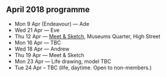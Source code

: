 ## April 2018 programme

* Mon 9 Apr (Endeavour) — Ade
* Wed 21 Apr — Eve
* Thu 12 Apr — <a href="/meet-and-sketch/">Meet & Sketch</a>, Museums Quarter, High Street
* Mon 16 Apr — TBC
* Wed 18 Apr — Andrew
* Thu 19 Apr — Meet & Sketch
* Mon 23 Apr — Life drawing, model TBC
* Tue 24 Apr – TBC (life, daytime. Open to non-members.)

